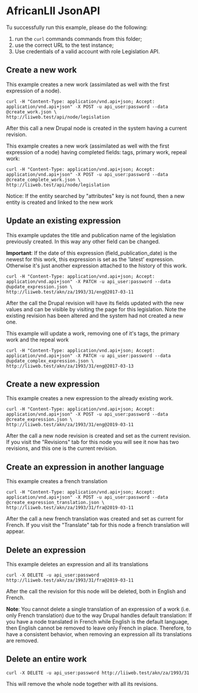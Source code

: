 # AfricanLII JsonAPI

Tu successfully run this example, please do the following:

1. run the `curl` commands commands from this folder;
2. use the correct URL to the test instance;
3. Use credentials of a valid account with role Legislation API.

## Create a new work

This example creates a new work (assimilated as well with the first expression of a node).

```
curl -H "Content-Type: application/vnd.api+json; Accept: application/vnd.api+json" -X POST -u api_user:password --data @create_work.json \
http://liiweb.test/api/node/legislation
```

After this call a new Drupal node is created in the system having a current revision.

This example creates a new work (assimilated as well with the first expression of a node) having completed fields: tags, primary work, repeal work:
```
curl -H "Content-Type: application/vnd.api+json; Accept: application/vnd.api+json" -X POST -u api_user:password --data @create_complete_work.json \
http://liiweb.test/api/node/legislation
```
Notice: If the entity searched by "attributes" key is not found, then a new entity is created and linked to the new work


## Update an existing expression

This example updates the title and publication name of the legislation previously created. In this way any other field can be changed.

**Important**: If the date of this expression (field_publication_date) is the newest for this work, this expression is set as the 'latest' expression. Otherwise it's just another expression attached to the history of this work.

```
curl -H "Content-Type: application/vnd.api+json; Accept: application/vnd.api+json" -X PATCH -u api_user:password --data @update_expression.json \
http://liiweb.test/akn/za/1993/31/eng@2017-03-11
```

After the call the Drupal revision will have its fields updated with the new values and can be visible by visiting the page for this legislation. Note the existing revision has been altered and the system had not created a new one.



This example will update a work, removing one of it's tags, the primary work and the repeal work
```
curl -H "Content-Type: application/vnd.api+json; Accept: application/vnd.api+json" -X PATCH -u api_user:password --data @update_complex_expression.json \
http://liiweb.test/akn/za/1993/31/eng@2017-03-13
```

## Create a new expression

This example creates a new expression to the already existing work.

```
curl -H "Content-Type: application/vnd.api+json; Accept: application/vnd.api+json" -X POST -u api_user:password --data @create_expression.json \
http://liiweb.test/akn/za/1993/31/eng@2019-03-11
```

After the call a new node revision is created and set as the current revision. If you visit the "Revisions" tab for this node you will see it now has two revisions, and this one is the current revision.


## Create an expression in another language

This example creates a french translation

```
curl -H "Content-Type: application/vnd.api+json; Accept: application/vnd.api+json" -X POST -u api_user:password --data @create_expression_translation.json \
http://liiweb.test/akn/za/1993/31/fra@2019-03-11
```

After the call a new french translation was created and set as current for French. If you visit the "Translate" tab for this node a french translation will appear.


## Delete an expression

This example deletes an expression and all its translations


```
curl -X DELETE -u api_user:password http://liiweb.test/akn/za/1993/31/fra@2019-03-11
```

After the call the revision for this node will be deleted, both in English and French. 

**Note**: You cannot delete a single translation of an expression of a work (i.e. only French translation) due to the way Drupal handles default translation: If you have a node translated in French while English is the default language, then English cannot be removed to leave only French in place. Therefore, to have a consistent behavior, when removing an expression all its translations are removed.


## Delete an entire work

```
curl -X DELETE -u api_user:password http://liiweb.test/akn/za/1993/31
```

This will remove the whole node together with all its revisions.
